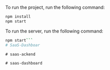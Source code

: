 To run the project, run the following command:

```bash
npm install
npm start
```

To run the server, run the following command:

```bash
npm start```
#   S a a S - D a s h b o a r 
 
 #   s a a s - a c k e n d  
 #   s a a s - d a s h b o a r d  
 